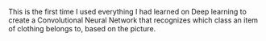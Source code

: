 This is the first time I used everything I had learned on Deep learning to create a Convolutional Neural Network that recognizes which class an item of clothing belongs to, based on the picture. 

